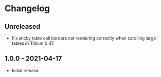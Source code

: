 # Changelog

## Unreleased

- Fix sticky table cell borders not rendering correctly when scrolling large tables in Trilium 0.47.

## 1.0.0 - 2021-04-17

- Initial release.
